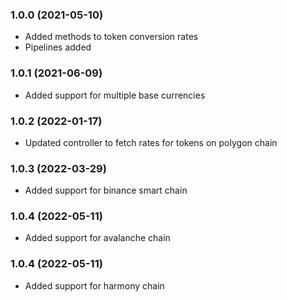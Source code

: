 ### 1.0.0 (2021-05-10)

* Added methods to token conversion rates
* Pipelines added

### 1.0.1 (2021-06-09)

* Added support for multiple base currencies

### 1.0.2 (2022-01-17)

* Updated controller to fetch rates for tokens on polygon chain

### 1.0.3 (2022-03-29)

* Added support for binance smart chain

### 1.0.4 (2022-05-11)

* Added support for avalanche chain

### 1.0.4 (2022-05-11)

* Added support for harmony chain